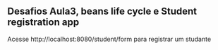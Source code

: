 ## Desafios Aula3, beans life cycle e Student registration app


Acesse http://localhost:8080/student/form para registrar um studante
